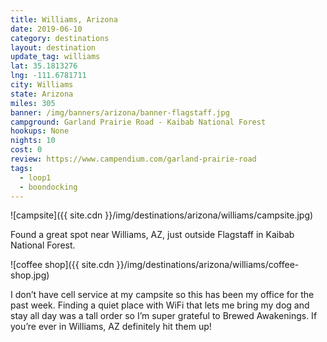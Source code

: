 ```yaml
---
title: Williams, Arizona
date: 2019-06-10
category: destinations
layout: destination
update_tag: williams
lat: 35.1813276
lng: -111.6781711
city: Williams
state: Arizona
miles: 305
banner: /img/banners/arizona/banner-flagstaff.jpg
campground: Garland Prairie Road - Kaibab National Forest
hookups: None
nights: 10
cost: 0
review: https://www.campendium.com/garland-prairie-road
tags:
  - loop1
  - boondocking
---
```


![campsite]({{ site.cdn }}/img/destinations/arizona/williams/campsite.jpg)

<p class="text-center">
    Found a great spot near Williams, AZ, just outside Flagstaff in Kaibab National Forest.
</p>

![coffee shop]({{ site.cdn }}/img/destinations/arizona/williams/coffee-shop.jpg)

<p>
I don’t have cell service at my campsite so this has been my office for the past week. Finding a quiet place with WiFi that lets me bring my dog and stay all day was a tall order so I’m super grateful to Brewed Awakenings. If you’re ever in Williams, AZ definitely hit them up!
</p>